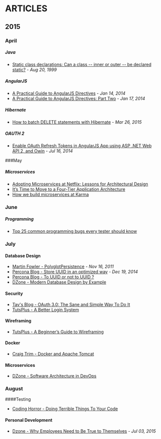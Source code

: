 # ARTICLES

## 2015

### April

##### Java

+   [Static class declarations: Can a class -- inner or outer -- be declared static?](http://www.javaworld.com/article/2077372/learn-java/static-class-declarations.html) - _Aug 20, 1999_

##### AngularJS

+   [A Practical Guide to AngularJS Directives](http://www.sitepoint.com/practical-guide-angularjs-directives/) - _Jan 14, 2014_
+   [A Practical Guide to AngularJS Directives: Part Two](http://www.sitepoint.com/practical-guide-angularjs-directives-part-two/) - _Jan 17, 2014_

##### Hibernate

+   [How to batch DELETE statements with Hibernate](http://vladmihalcea.com/2015/03/26/how-to-batch-delete-statements-with-hibernate/) - _Mar 26, 2015_

##### OAUTH 2

+   [Enable OAuth Refresh Tokens in AngularJS App using ASP .NET Web API 2, and Owin](http://bitoftech.net/2014/07/16/enable-oauth-refresh-tokens-angularjs-app-using-asp-net-web-api-2-owin/) - _Jul 16, 2014_

###May

##### Microservices

+   [Adopting Microservices at Netflix: Lessons for Architectural Design](http://nginx.com/blog/microservices-at-netflix-architectural-best-practices/)
+   [It’s Time to Move to a Four-Tier Application Architecture](http://nginx.com/blog/time-to-move-to-a-four-tier-application-architecture/)
+   [How we build microservices at Karma](https://blog.yourkarma.com/building-microservices-at-karma)

### June

##### Programming

+   [Top 25 common programming bugs every tester should know](http://www.softwaretestinghelp.com/top-25-common-programming-bugs-every-tester-should-know/)

### July

#### Database Design

+   [Martin Fowler - PolyglotPersistence](http://martinfowler.com/bliki/PolyglotPersistence.html) - _Nov 16, 2011_
+   [Percona Blog - Store UUID in an optimized way](https://www.percona.com/blog/2014/12/19/store-uuid-optimized-way/) - _Dec 19, 2014_
+   [Percona Blog - To UUID or not to UUID ?](https://www.percona.com/blog/2007/03/13/to-uuid-or-not-to-uuid/)
+   [DZone - Modern Database Design by Example](https://dzone.com/articles/designing-databases)

#### Security

+   [Tav's Blog - OAuth 3.0: The Sane and Simple Way To Do It](http://tav.espians.com/oauth-3.0-the-sane-and-simple-way-to-do-it.html)
+   [TutsPlus - A Better Login System](http://code.tutsplus.com/tutorials/a-better-login-system--net-3461)

#### Wireframing

+   [TutsPlus - A Beginner’s Guide to Wireframing](http://webdesign.tutsplus.com/articles/a-beginners-guide-to-wireframing--webdesign-7399)

#### Docker

+   [Craig Trim - Docker and Apache Tomcat](http://trimc-devops.blogspot.com/2015/03/running-docker-applications-apache.html)

#### Microservices

+   [DZone - Software Architecture in DevOps](https://dzone.com/articles/software-architecture-devops)

### August

####Testing

+   [Coding Horror - Doing Terrible Things To Your Code](http://blog.codinghorror.com/doing-terrible-things-to-your-code/)

#### Personal Development

+   [Dzone - Why Employees Need to Be True to Themselves](https://dzone.com/articles/why-employees-need-be-true-0) - _Jul 03, 2015_